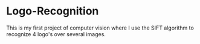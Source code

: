 # Logo-Recognition
This is my first project of computer vision where I use the SIFT algorithm to recognize 4 logo's over several images.
